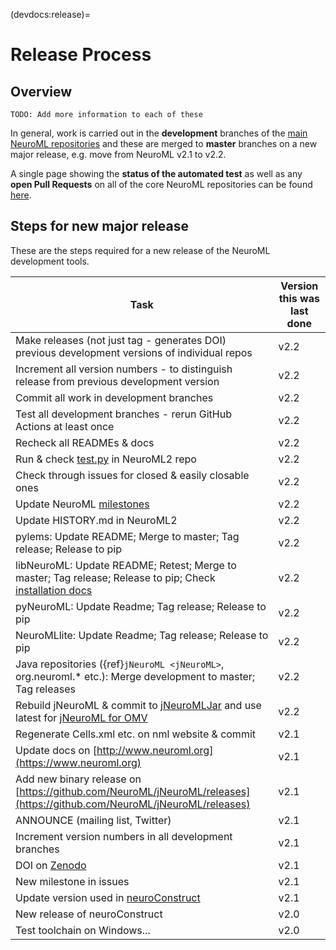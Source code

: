 (devdocs:release)=
# Release Process

## Overview

```{admonition} Needs work
TODO: Add more information to each of these
```

In general, work is carried out in the **development** branches of the [main NeuroML repositories](https://github.com/NeuroML)
and these are merged to **master** branches on a new major release, e.g. move from NeuroML v2.1 to v2.2.

A single page showing the **status of the automated test** as well as any **open Pull Requests** on all of the core NeuroML repositories can be found [here](https://github.com/NeuroML/.github/blob/main/testsheet/README.md).

## Steps for new major release

These are the steps required for a new release of the NeuroML development tools.

| Task | Version this was last done |
| --- | --- |
| Make releases (not just tag - generates DOI) previous development versions of individual repos | v2.2 |
| Increment all version numbers - to distinguish release from previous development version | v2.2 |
| Commit all work in development branches | v2.2 |
| Test all development branches - rerun GitHub Actions at least once | v2.2 |
| Recheck all READMEs & docs | v2.2 |
| Run & check [test.py](https://github.com/NeuroML/NeuroML2/blob/master/test.py) in NeuroML2 repo | v2.2 |
| Check through issues for closed & easily closable ones | v2.2 |
| Update NeuroML [milestones](https://github.com/NeuroML/NeuroML2/milestones) | v2.2 |
| Update HISTORY.md in NeuroML2 | v2.2 |
| pylems: Update README; Merge to master; Tag release; Release to pip | v2.2 |
| libNeuroML:  Update README; Retest; Merge to master; Tag release; Release to pip; Check [installation docs](https://libneuroml.readthedocs.org/en/latest/install.html) | v2.2 |
| pyNeuroML: Update Readme; Tag release; Release to pip | v2.2 |
| NeuroMLlite: Update Readme; Tag release; Release to pip | v2.2 |
| Java repositories ({ref}`jNeuroML <jNeuroML>`, org.neuroml.* etc.): Merge development to master; Tag releases | v2.2 |
| Rebuild jNeuroML & commit to [jNeuroMLJar](https://sourceforge.net/p/neuroml/code/HEAD/tree/jNeuroMLJar/) and use latest for [jNeuroML for OMV](https://github.com/OpenSourceBrain/osb-model-validation/blob/master/omv/engines/getjnml.py#L8) | v2.2 |
| Regenerate Cells.xml etc. on nml website & commit | v2.1 |
| Update docs on [http://www.neuroml.org](https://www.neuroml.org) | v2.1 |
| Add new binary release on [https://github.com/NeuroML/jNeuroML/releases](https://github.com/NeuroML/jNeuroML/releases) | v2.1 |
| ANNOUNCE (mailing list, Twitter) | v2.1 |
| Increment version numbers in all development branches | v2.1 |
| DOI on [Zenodo](https://doi.org/10.5281/zenodo.4627568) | v2.1 |
| New milestone in issues | v2.1 |
| Update version used in [neuroConstruct](https://github.com/NeuralEnsemble/neuroConstruct) | v2.1 |
| New release of neuroConstruct | v2.0 |
| Test toolchain on Windows... | v2.0 |
